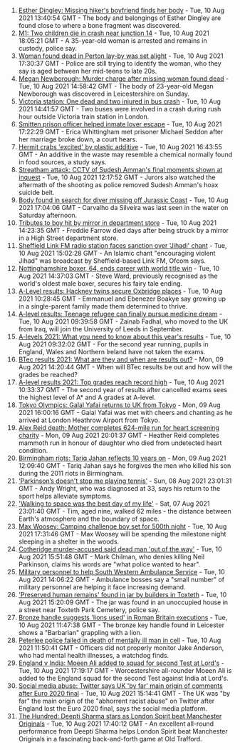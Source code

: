 1. [Esther Dingley: Missing hiker's boyfriend finds her body](https://www.bbc.co.uk/news/uk-england-tyne-58159591) - Tue, 10 Aug 2021 13:40:54 GMT - The body and belongings of Esther Dingley are found close to where a bone fragment was discovered.
2. [M1: Two children die in crash near junction 14](https://www.bbc.co.uk/news/uk-england-beds-bucks-herts-58165017) - Tue, 10 Aug 2021 18:05:21 GMT - A 35-year-old woman is arrested and remains in custody, police say.
3. [Woman found dead in Perton lay-by was set alight](https://www.bbc.co.uk/news/uk-england-stoke-staffordshire-58163416) - Tue, 10 Aug 2021 17:30:37 GMT - Police are still trying to identify the woman, who they say is aged between her mid-teens to late 20s.
4. [Megan Newborough: Murder charge after missing woman found dead](https://www.bbc.co.uk/news/uk-england-leicestershire-58163532) - Tue, 10 Aug 2021 14:58:42 GMT - The body of 23-year-old Megan Newborough was discovered in Leicestershire on Sunday.
5. [Victoria station: One dead and two injured in bus crash](https://www.bbc.co.uk/news/uk-england-london-58097961) - Tue, 10 Aug 2021 14:41:57 GMT - Two buses were involved in a crash during rush hour outside Victoria train station in London.
6. [Smitten prison officer helped inmate lover escape](https://www.bbc.co.uk/news/uk-england-derbyshire-58160687) - Tue, 10 Aug 2021 17:22:29 GMT - Erica Whittingham met prisoner Michael Seddon after her marriage broke down, a court hears.
7. [Hermit crabs 'excited' by plastic additive](https://www.bbc.co.uk/news/uk-england-humber-58160697) - Tue, 10 Aug 2021 16:43:55 GMT - An additive in the waste may resemble a chemical normally found in food sources, a study says.
8. [Streatham attack: CCTV of Sudesh Amman's final moments shown at inquest](https://www.bbc.co.uk/news/uk-england-london-58097959) - Tue, 10 Aug 2021 12:17:52 GMT - Jurors also watched the aftermath of the shooting as police removed Sudesh Amman's hoax suicide belt.
9. [Body found in search for diver missing off Jurassic Coast](https://www.bbc.co.uk/news/uk-england-dorset-58162957) - Tue, 10 Aug 2021 17:04:06 GMT - Carvalho da Silveira was last seen in the water on Saturday afternoon.
10. [Tributes to boy hit by mirror in department store](https://www.bbc.co.uk/news/uk-england-essex-58158096) - Tue, 10 Aug 2021 14:23:35 GMT - Freddie Farrow died days after being struck by a mirror in a High Street department store.
11. [Sheffield Link FM radio station faces sanction over 'Jihadi' chant](https://www.bbc.co.uk/news/uk-england-south-yorkshire-58162579) - Tue, 10 Aug 2021 15:02:28 GMT - An Islamic chant "encouraging violent Jihad" was broadcast by Sheffield-based Link FM, Ofcom says.
12. [Nottinghamshire boxer, 64, ends career with world title win](https://www.bbc.co.uk/news/uk-england-nottinghamshire-58150699) - Tue, 10 Aug 2021 14:37:03 GMT - Steve Ward, previously recognised as the world's oldest male boxer, secures his fairy tale ending.
13. [A-Level results: Hackney twins secure Oxbridge places](https://www.bbc.co.uk/news/uk-england-london-58156170) - Tue, 10 Aug 2021 10:28:45 GMT - Emmanuel and Ebenezer Boakye say growing up in a single-parent family made them determined to thrive.
14. [A-level results: Teenage refugee can finally pursue medicine dream](https://www.bbc.co.uk/news/uk-england-nottinghamshire-58152429) - Tue, 10 Aug 2021 09:39:58 GMT - Zainab Fadhal, who moved to the UK from Iraq, will join the University of Leeds in September.
15. [A-levels 2021: What you need to know about this year's results](https://www.bbc.co.uk/news/education-58026976) - Tue, 10 Aug 2021 09:32:02 GMT - For the second year running, pupils in England, Wales and Northern Ireland have not taken the exams.
16. [BTec results 2021: What are they and when are results out?](https://www.bbc.co.uk/news/education-49279219) - Mon, 09 Aug 2021 14:20:44 GMT - When will BTec results be out and how will the grades be reached?
17. [A-level results 2021: Top grades reach record high](https://www.bbc.co.uk/news/education-58086908) - Tue, 10 Aug 2021 10:33:37 GMT - The second year of results after cancelled exams sees the highest level of A* and A grades at A-level.
18. [Tokyo Olympics: Galal Yafai returns to UK from Tokyo](https://www.bbc.co.uk/news/uk-england-birmingham-58151399) - Mon, 09 Aug 2021 16:00:16 GMT - Galal Yafai was met with cheers and chanting as he arrived at London Heathrow Airport from Tokyo.
19. [Alex Reid death: Mother completes 624-mile run for heart screening charity](https://www.bbc.co.uk/news/uk-england-south-yorkshire-58152905) - Mon, 09 Aug 2021 20:01:37 GMT - Heather Reid completes mammoth run in honour of daughter who died from undetected heart condition.
20. [Birmingham riots: Tariq Jahan reflects 10 years on](https://www.bbc.co.uk/news/uk-england-birmingham-58147894) - Mon, 09 Aug 2021 12:09:40 GMT - Tariq Jahan says he forgives the men who killed his son during the 2011 riots in Birmingham.
21. [‘Parkinson’s doesn't stop me playing tennis’](https://www.bbc.co.uk/news/uk-england-nottinghamshire-58091757) - Sun, 08 Aug 2021 23:01:31 GMT - Andy Wright, who was diagnosed at 33, says his return to the sport helps alleviate symptoms.
22. ['Walking to space was the best day of my life'](https://www.bbc.co.uk/news/uk-england-nottinghamshire-58071075) - Sat, 07 Aug 2021 23:01:40 GMT - Tim, aged nine, walked 62 miles - the distance between Earth's atmosphere and the boundary of space.
23. [Max Woosey: Camping challenge boy set for 500th night](https://www.bbc.co.uk/news/uk-england-devon-58147506) - Tue, 10 Aug 2021 17:31:46 GMT - Max Woosey will be spending the milestone night sleeping in a shelter in the woods.
24. [Cotheridge murder-accused said dead man 'out of the way'](https://www.bbc.co.uk/news/uk-england-hereford-worcester-58162780) - Tue, 10 Aug 2021 15:51:48 GMT - Mark Chilman, who denies killing Neil Parkinson, claims his words are "what police wanted to hear".
25. [Military personnel to help South Western Ambulance Service](https://www.bbc.co.uk/news/uk-england-58162086) - Tue, 10 Aug 2021 14:06:22 GMT - Ambulance bosses say a "small number" of military personnel are helping it face increasing demand.
26. ['Preserved human remains' found in jar by builders in Toxteth](https://www.bbc.co.uk/news/uk-england-merseyside-58150394) - Tue, 10 Aug 2021 15:20:09 GMT - The jar was found in an unoccupied house in a street near Toxteth Park Cemetery, police say.
27. [Bronze handle suggests 'lions used' in Roman Britain executions](https://www.bbc.co.uk/news/uk-england-leicestershire-58144680) - Tue, 10 Aug 2021 11:47:38 GMT - The bronze key handle found in Leicester shows a "Barbarian" grappling with a lion.
28. [Peterlee police failed in death of mentally ill man in cell](https://www.bbc.co.uk/news/uk-england-tyne-58159583) - Tue, 10 Aug 2021 11:50:41 GMT - Officers did not properly monitor Jake Anderson, who had mental health illnesses, a watchdog finds.
29. [England v India: Moeen Ali added to squad for second Test at Lord's](https://www.bbc.co.uk/sport/cricket/58142837) - Tue, 10 Aug 2021 17:19:17 GMT - Worcestershire all-rounder Moeen Ali is added to the England squad for the second Test against India at Lord's.
30. [Social media abuse: Twitter says UK 'by far' main origin of comments after Euro 2020 final](https://www.bbc.co.uk/sport/football/58159878) - Tue, 10 Aug 2021 15:14:41 GMT - The UK was "by far" the main origin of the "abhorrent racist abuse" on Twitter after England lost the Euro 2020 final, says the social media platform.
31. [The Hundred: Deepti Sharma stars as London Spirit beat Manchester Originals](https://www.bbc.co.uk/sport/cricket/58161076) - Tue, 10 Aug 2021 17:40:12 GMT - An excellent all-round performance from Deepti Sharma helps London Spirit beat Manchester Originals in a fascinating back-and-forth game at Old Trafford.
